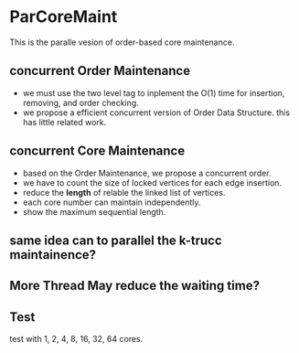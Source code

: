 # ParCoreMaint

This is the paralle vesion of order-based core maintenance. 

## concurrent Order Maintenance
* we must use the two level tag to inplement the O(1) time for insertion, removing, and order checking. 
* we propose a efficient concurrent version of Order Data Structure. this has little related work.


## concurrent Core Maintenance
* based on the Order Maintenance, we propose a concurrent order.
* we have to count the size of locked vertices for each edge insertion. 
* reduce the **length** of relable the linked list of vertices.
* each core number can maintain independently. 
* show the maximum sequential length. 


## same idea can to parallel the k-trucc maintainence?



## More Thread May reduce the waiting time?


## Test
test with 1, 2, 4, 8, 16, 32, 64 cores.
